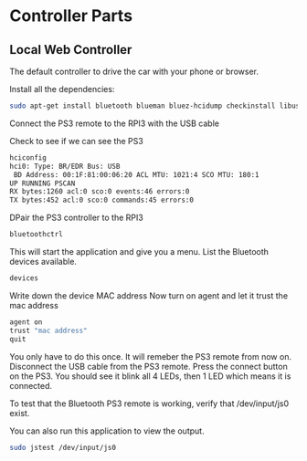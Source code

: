# Controller Parts

## Local Web Controller

The default controller to drive the car with your phone or browser.

Install all the dependencies:
```bash
sudo apt-get install bluetooth blueman bluez-hcidump checkinstall libusb-dev libbluetooth-dev joystick pkg-config
```

Connect the PS3 remote to the RPI3 with the USB cable

Check to see if we can see the PS3
```bash
hciconfig
hci0: Type: BR/EDR Bus: USB
 BD Address: 00:1F:81:00:06:20 ACL MTU: 1021:4 SCO MTU: 180:1
UP RUNNING PSCAN
RX bytes:1260 acl:0 sco:0 events:46 errors:0
TX bytes:452 acl:0 sco:0 commands:45 errors:0
```

DPair the PS3 controller to the RPI3
```bash
bluetoothctrl
```

This will start the application and give you a menu.
List the Bluetooth devices available.
```bash
devices
```

Write down the device MAC address
Now turn on agent and
let it trust the mac address
```bash
agent on
trust "mac address"
quit
```

You only have to do this once.  It will remeber the PS3 remote from now on.
Disconnect the USB cable from the PS3 remote.
Press the connect button on the PS3.  You should see it blink all 4 LEDs, then 1 LED which means it is connected. 

To test that the Bluetooth PS3 remote is working, verify that /dev/input/js0 exist.

You can also run this application to view the output.
```bash
sudo jstest /dev/input/js0
```